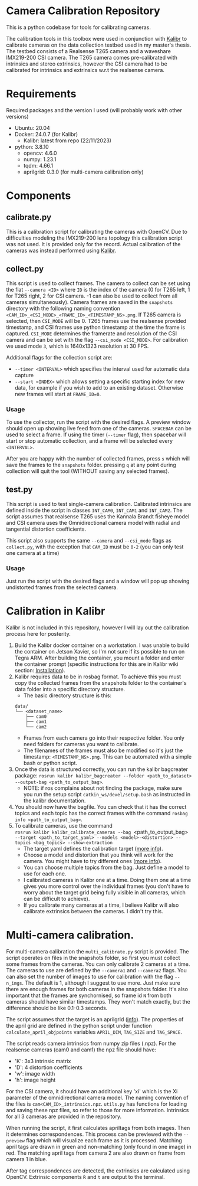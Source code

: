 # Camera Calibration Repository

This is a python codebase for tools for calibrating cameras.

The calibration tools in this toolbox were used in conjunction with [Kalibr](https://github.com/ethz-asl/kalibr) to calibrate cameras on the data collection testbed used in my master's thesis.
The testbed consists of a Realsense T265 camera and a waveshare IMX219-200 CSI camera. The T265 camera comes pre-calibrated with intrinsics and stereo extrinsics, however the CSI camera had to be calibrated for intrinsics and extrinsics w.r.t the realsense camera.

# Requirements

Required packages and the version I used (will probably work with other versions)

 - Ubuntu: 20.04
 - Docker: 24.0.7 (for Kalibr)
    - Kalibr: latest from repo (22/11/2023)
 - python: 3.8.10
    - opencv: 4.6.0
    - numpy: 1.23.1
    - tqdm: 4.66.1
    - aprilgrid: 0.3.0 (for multi-camera calibration only)


# Components

## calibrate.py

This is a calibration script for calibrating the cameras with OpenCV. Due to difficulties modeling the IMX219-200 lens topology this calibration script was not used. It is provided only for the record. Actual calibration of the cameras was instead performed using [Kalibr](https://github.com/ethz-asl/kalibr).

## collect.py

This script is used to collect frames. The camera to collect can be set using the flat `--camera <ID>` where `ID` is the index of the camera (0 for T265 left, 1 for T265 right, 2 for CSI camera. -1 can also be used to collect from all cameras simultaneously). Camera frames are saved in the `snapshots` directory with the following naming convention `<CAM_ID>_<CSI_MODE>_<FRAME_ID>_<TIMESTAMP_NS>.png`. If T265 camera is selected, then `CSI_MODE` will be 0. T265 frames use the realsense provided timestamp, and CSI frames use python timestamp at the time the frame is captured. `CSI_MODE` determines the framerate and resolution of the CSI camera and can be set with the flag `--csi_mode <CSI_MODE>`. For calibration we used mode `3`, which is 1640x1323 resolution at 30 FPS.

Additional flags for the collection script are:
 * `--timer <INTERVAL>` which specifies the interval used for automatic data capture
 * `--start <INDEX>` which allows setting a specific starting index for new data, for example if you wish to add to an existing dataset. Otherwise new frames will start at `FRAME_ID=0`.

### Usage
To use the collector, run the script with the desired flags. A preview window should open up showing live feed from one of the cameras. `SPACEBAR` can be used to select a frame. If using the timer (`--timer` flag), then spacebar will start or stop automatic collection, and a frame will be selected every `<INTERVAL>`.

After you are happy with the number of collected frames, press `s` which will save the frames to the `snapshots` folder. pressing `q` at any point during collection will quit the tool (WITHOUT saving any selected frames).

## test.py

This script is used to test single-camera calibration. Calibrated intrinsics are defined inside the script in classes `INT_CAM0`, `INT_CAM1` and `INT_CAM2`. The script assumes that realsense T265 uses the Kannala Brandt fisheye model and CSI camera uses the Omnidirectional camera model with radial and tangential distortion coefficients.

This script also supports the same `--camera` and `--csi_mode` flags as `collect.py`, with the exception that `CAM_ID` must be `0-2` (you can only test one camera at a time)

### Usage

Just run the script with the desired flags and a window will pop up showing undistorted frames from the selected camera.

# Calibration in Kalibr

Kalibr is not included in this repository, however I will lay out the calibration process here for posterity.

 1. Build the Kalibr docker container on a workstation. I was unable to build the container on Jetson Xavier, so I'm not sure if its possible to run on Tegra ARM. After building the container, you mount a folder and enter the container prompt (specific instructions for this are in Kalibr wiki section: [Installation](https://github.com/ethz-asl/kalibr/wiki/installation)).
 2. Kalibr requires data to be in rosbag format. To achieve this you must copy the collected frames from the snapshots folder to the container's data folder into a specific directory structure.  
    * The basic directory structure is this:  
    ```
    data/
    └── <dataset_name>
        ├── cam0
        ├── cam1
        └── cam2
    ```
    * Frames from each camera go into their respective folder. You only need folders for cameras you want to calibrate.
    * The filenames of the frames must also be modified so it's just the timestamp: `<TIMESTAMP_NS>.png`. This can be automated with a simple bash or python script.
 3. Once the data is structured correctly, you can run the kalibr bagcreater package: `rosrun kalibr kalibr_bagcreater --folder <path_to_dataset> --output-bag <path_to_output_bag>`. 
    * NOTE: if ros complains about not finding the package, make sure you run the setup script `catkin_ws/devel/setup.bash` as instructed in the kalibr documentation.
 4. You should now have the bagfile. You can check that it has the correct topics and each topic has the correct frames with the command `rosbag info <path_to_output_bag>`.
 5. To calibrate cameras, use the command  
 `rosrun kalibr kalibr_calibrate_cameras --bag `<path_to_output_bag>` --target <path_to_target_yaml> --models <model>-<distortion> --topics <bag_topics> --show-extraction`  
    * The target yaml defines the calibration target ([more info](https://github.com/ethz-asl/kalibr/wiki/calibration-targets)).
    * Choose a model and distortion that you think will work for the camera. You might have to try different ones ([more info](https://github.com/ethz-asl/kalibr/wiki/supported-models)).
    * You can choose multiple topics from the bag. Just define a model to use for each one.
    * I calibrated cameras in Kalibr one at a time. Doing them one at a time gives you more control over the individual frames (you don't have to worry about the target grid being fully visible in all cameras, which can be difficult to achieve).
    * If you calibrate many cameras at a time, I believe Kalibr will also calibrate extrinsics between the cameras. I didn't try this.


# Multi-camera calibration.

For multi-camera calibration the `multi_calibrate.py` script is provided.
The script operates on files in the snapshots folder, so first you must collect some frames from the cameras. You can only calibrate 2 cameras at a time. The cameras to use are defined by the `--camera1` and `--camera2` flags. You can also set the number of images to use for calibration with the flag `--n_imgs`. The default is 1, although I suggest to use more. Just make sure there are enough frames for both cameras in the snapshots folder. It's also important that the frames are synchornised, so frame id `N` from both cameras should have similar timestamps. They won't match exactly, but the difference should be like 0.1-0.3 seconds.

The script assumes that the target is an aprilgrid ([info](https://github.com/powei-lin/aprilgrid)). The properties of the april grid are defined in the python script under function `calculate_april_objpoints` variables `APRIL_DIM`, `TAG_SIZE` and `TAG_SPACE`.

The script reads camera intrinsics from numpy zip files (.npz). For the realsense cameras (cam0 and cam1) the npz file should have:

 * 'K': 3x3 intrinsic matrix
 * 'D': 4 distortion coefficients
 * 'w': image width
 * 'h': image height

For the CSI camera, it should have an additional key 'xi' which is the Xi parameter of the omnidirectional camera model. The naming convention of the files is `cam<CAM_ID>_intrinsics.npz`. `utils.py` has functions for loading and saving these npz files, so refer to those for more information. Intrinsics for all 3 cameras are provided in the repository.

When running the script, it first calculates apriltags from both images. Then it determines correspondences. This process can be previewed with the `--preview` flag which will visualize each frame as it is processed. Matching april tags are drawn in green and non-matching (only found in one image) in red. The matching april tags from camera 2 are also drawn on frame from camera 1 in blue.

After tag correspondences are detected, the extrinsics are calculated using OpenCV. Extrinsic components `R` and `t` are output to the terminal.


